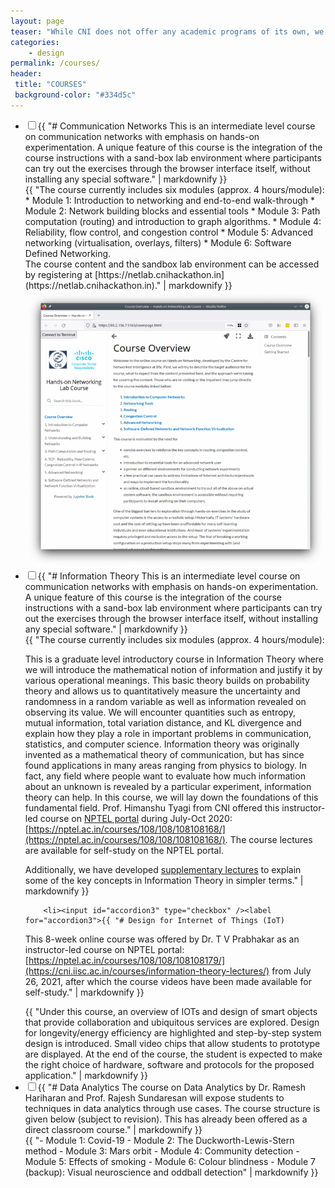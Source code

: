```yaml
---
layout: page
teaser: "While CNI does not offer any academic programs of its own, we have been developing online course/lab modules as well as contributing towards making some of IISc courses available online for the benefit of the larger student community. <br><br>The online course content is listed below:"
categories:
    - design
permalink: /courses/
header:
 title: "COURSES"
 background-color: "#334d5c"
---
```

<ul class="jekyllcodex_accordion">
        <li><input id="accordion1" type="checkbox" /><label for="accordion1">{{ "# Communication Networks
This is an intermediate level course on communication networks with emphasis on hands-on experimentation. A unique feature of this course is the integration of the course instructions with a sand-box lab environment where participants can try out the exercises through the browser interface itself, without installing any special software." |  markdownify }}</label>
<div>{{ "The course currently includes six modules (approx. 4 hours/module):
* Module 1: Introduction to networking and end-to-end walk-through
* Module 2: Network building blocks and essential tools
* Module 3: Path computation (routing) and introduction to graph algorithms.
* Module 4: Reliability, flow control, and congestion control
* Module 5: Advanced networking (virtualisation, overlays, filters)
* Module 6: Software Defined Networking.

<br>
The course content and the sandbox lab environment can be accessed by registering at [https://netlab.cnihackathon.in](https://netlab.cnihackathon.in)." | markdownify }}<img src="/assets/img/CN_course.png"></div></li>
        <li><input id="accordion2" type="checkbox" /><label for="accordion2">{{ "# Information Theory
This is an intermediate level course on communication networks with emphasis on hands-on experimentation. A unique feature of this course is the integration of the course instructions with a sand-box lab environment where participants can try out the exercises through the browser interface itself, without installing any special software." |  markdownify }}</label>
<div>{{ "The course currently includes six modules (approx. 4 hours/module):

This is a graduate level introductory course in Information Theory where we will introduce the mathematical notion of information and justify it by various operational meanings. This basic theory builds on probability theory and allows us to quantitatively measure the uncertainty and randomness in a random variable as well as information revealed on observing its value. We will encounter quantities such as entropy, mutual information, total variation distance, and KL divergence and explain how they play a role in important problems in communication, statistics, and computer science. Information theory was originally invented as a mathematical theory of communication, but has since found applications in many areas ranging from physics to biology. In fact, any field where people want to evaluate how much information about an unknown is revealed by a particular experiment, information theory can help. In this course, we will lay down the foundations of this fundamental field.
Prof. Himanshu Tyagi from CNI offered this instructor-led course on [NPTEL portal](https://nptel.ac.in/) during July-Oct 2020: [https://nptel.ac.in/courses/108/108/108108168/](https://nptel.ac.in/courses/108/108/108108168/). The course lectures are available for self-study on the NPTEL portal.

Additionally, we have developed [supplementary lectures](https://cni.iisc.ac.in/courses/information-theory-lectures/) to explain some of the key concepts in Information Theory in simpler terms." | markdownify }}</div></li>

        <li><input id="accordion3" type="checkbox" /><label for="accordion3">{{ "# Design for Internet of Things (IoT)
This 8-week online course was offered by Dr. T V Prabhakar as an instructor-led course on NPTEL portal: [https://nptel.ac.in/courses/108/108/108108179/](https://cni.iisc.ac.in/courses/information-theory-lectures/) from July 26, 2021, after which the course videos have been made available for self-study." |  markdownify }}</label>
<div>{{ "Under this course, an overview of IOTs and design of smart objects that provide collaboration and ubiquitous services are explored. Design for longevity/energy efficiency are highlighted and step-by-step system design is introduced. Small video chips that allow students to prototype are displayed. At the end of the course, the student is expected to make the right choice of hardware, software and protocols for the proposed application." | markdownify }}</div></li>
        <li><input id="accordion4" type="checkbox" /><label for="accordion4">{{ "# Data Analytics 
The course on Data Analytics by Dr. Ramesh Hariharan and Prof. Rajesh Sundaresan will expose students to techniques in data analytics through use cases. The course structure is given below (subject to revision). This has already been offered as a direct classroom course." |  markdownify }}</label>
<div>{{ "- Module 1: Covid-19
- Module 2: The Duckworth-Lewis-Stern method
- Module 3: Mars orbit
- Module 4: Community detection
- Module 5: Effects of smoking
- Module 6: Colour blindness
- Module 7 (backup): Visual neuroscience and oddball detection" | markdownify }}</div></li>
</ul>


